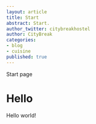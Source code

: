 ```yaml
---
layout: article
title: Start
abstract: Start.
author_twitter: citybreakhostel
author: CityBreak
categories:
- blog
- cuisine
published: true
---
```



Start page

# Hello

Hello world!